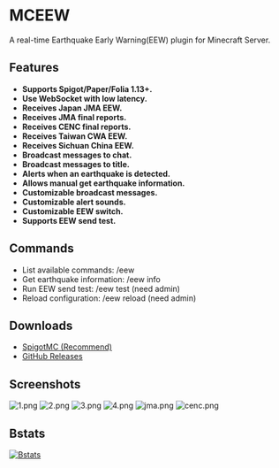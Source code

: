 # MCEEW

A real-time Earthquake Early Warning(EEW) plugin for Minecraft Server.

## Features

*   **Supports Spigot/Paper/Folia 1.13+.**
*   **Use WebSocket with low latency.**
*   **Receives Japan JMA EEW.**
*   **Receives JMA final reports.**
*   **Receives CENC final reports.**
*   **Receives Taiwan CWA EEW.**
*   **Receives Sichuan China EEW.**
*   **Broadcast messages to chat.**
*   **Broadcast messages to title.**
*   **Alerts when an earthquake is detected.**
*   **Allows manual get earthquake information.**
*   **Customizable broadcast messages.**
*   **Customizable alert sounds.**
*   **Customizable EEW switch.**
*   **Supports EEW send test.**

## Commands

*   List available commands: /eew
*   Get earthquake information: /eew info
*   Run EEW send test: /eew test (need admin)
*   Reload configuration: /eew reload (need admin)

## Downloads

*   [SpigotMC (Recommend)](https://acg.kr/mceew)
*   [GitHub Releases](https://github.com/TenkyuChimata/MCEEW/releases/latest)

## Screenshots

![1.png](https://s2.loli.net/2023/07/12/7GvyPhVtJdUHaTc.png)
![2.png](https://s2.loli.net/2023/07/12/eYKPO9SirQ53cdT.png)
![3.png](https://s2.loli.net/2023/07/12/eYApKT9JfoGBvjg.png)
![4.png](https://s2.loli.net/2023/07/12/UlAbnFifpDGmEBh.png)
![jma.png](https://s2.loli.net/2023/12/27/yVSpoCnzYvcJD2G.png)
![cenc.png](https://s2.loli.net/2023/12/29/bn58s7jCoQOYX1c.png)

## Bstats

[![Bstats](https://bstats.org/signatures/bukkit/MCEEW.svg)](https://bstats.org/plugin/bukkit/MCEEW/17261)
